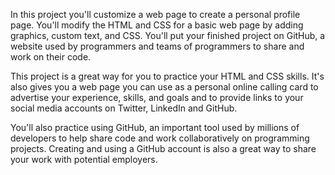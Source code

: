 In this project you'll customize a web page to create a personal profile page. You'll modify the HTML and CSS for a basic web page by adding graphics, custom text, and CSS. You'll put your finished project on GitHub, a website used by programmers and teams of programmers to share and work on their code.

This project is a great way for you to practice your HTML and CSS skills. It's also gives you a web page you can use as a personal online calling card to advertise your experience, skills, and goals and to provide links to your social media accounts on Twitter, LinkedIn and GitHub.

You'll also practice using GitHub, an important tool used by millions of developers to help share code and work collaboratively on programming projects. Creating and using a GitHub account is also a great way to share your work with potential employers.
